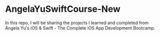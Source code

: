# AngelaYuSwiftCourse-New

In this repo, I will be sharing the projects I learned and completed from Angela Yu's iOS & Swift - The Complete iOS App Development Bootcamp.
